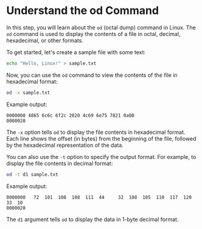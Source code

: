 # Understand the od Command

In this step, you will learn about the `od` (octal dump) command in Linux. The `od` command is used to display the contents of a file in octal, decimal, hexadecimal, or other formats.

To get started, let's create a sample file with some text:

```bash
echo "Hello, Linux!" > sample.txt
```

Now, you can use the `od` command to view the contents of the file in hexadecimal format:

```bash
od -x sample.txt
```

Example output:

```
0000000 4865 6c6c 6f2c 2020 4c69 6e75 7821 0a00
0000020
```

The `-x` option tells `od` to display the file contents in hexadecimal format. Each line shows the offset (in bytes) from the beginning of the file, followed by the hexadecimal representation of the data.

You can also use the `-t` option to specify the output format. For example, to display the file contents in decimal format:

```bash
od -t d1 sample.txt
```

Example output:

```
0000000   72  101  108  108  111  44     32  108  105  110  117  120  33  10
0000020
```

The `d1` argument tells `od` to display the data in 1-byte decimal format.

